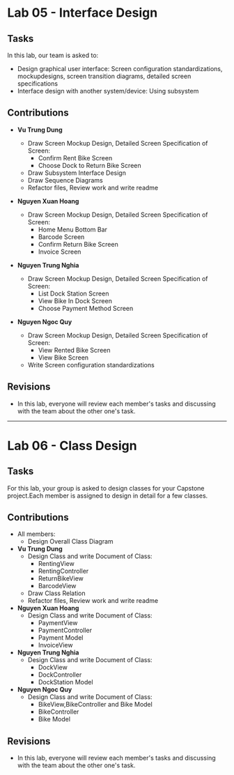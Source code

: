 # Lab 05 - Interface Design
## Tasks
In this lab, our team is asked to:
- Design graphical user interface: Screen configuration standardizations, mockupdesigns, screen transition diagrams, detailed screen specifications
- Interface design with another system/device: Using subsystem
## Contributions
- **Vu Trung Dung**
    + Draw Screen Mockup Design, Detailed Screen Specification of Screen:
        + Confirm Rent Bike Screen
        + Choose Dock to Return Bike Screen
    + Draw Subsystem Interface Design
    + Draw Sequence Diagrams
    + Refactor files, Review work and write readme
    
- **Nguyen Xuan Hoang**
    + Draw Screen Mockup Design, Detailed Screen Specification of Screen:
        + Home Menu Bottom Bar
        + Barcode Screen
        + Confirm Return Bike Screen
        + Invoice Screen
- **Nguyen Trung Nghia**
    + Draw Screen Mockup Design, Detailed Screen Specification of Screen:
        + List Dock Station Screen
        + View Bike In Dock Screen
        + Choose Payment Method Screen
- **Nguyen Ngoc Quy**
    + Draw Screen Mockup Design, Detailed Screen Specification of Screen:
        + View Rented Bike Screen
        + View Bike Screen
    + Write Screen configuration standardizations
## Revisions
- In this lab, everyone will review each member's tasks and discussing with the team about the other one's task.
-----
# Lab 06 - Class Design
## Tasks
For this lab, your group is asked to design classes for your Capstone project.Each member is assigned to design in detail for a few classes.
## Contributions
- All members:
    + Design Overall Class Diagram
- **Vu Trung Dung**
    + Design Class and write Document of Class:
        + RentingView
        + RentingController
        + ReturnBikeView
        + BarcodeView
    + Draw Class Relation
    + Refactor files, Review work and write readme
- **Nguyen Xuan Hoang**
    + Design Class and write Document of Class:
        + PaymentView 
        + PaymentController
        + Payment Model
        + InvoiceView
- **Nguyen Trung Nghia**
    + Design Class and write Document of Class:
        + DockView
        + DockController
        + DockStation Model
- **Nguyen Ngoc Quy**
    + Design Class and write Document of Class:
        + BikeView,BikeController and Bike Model
        + BikeController
        + Bike Model
## Revisions
- In this lab, everyone will review each member's tasks and discussing with the team about the other one's task.